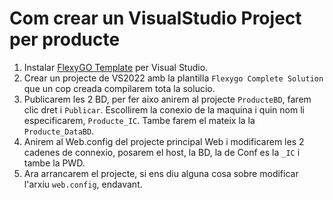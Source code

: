 # Com crear un VisualStudio Project per producte

1. Instalar [FlexyGO Template][FlexyGO_Template_VS2022] per Visual Studio.
2. Crear un projecte de VS2022 amb la plantilla `Flexygo Complete Solution` que un cop creada compilarem tota la solucio.
3. Publicarem les 2 BD, per fer aixo anirem al projecte `ProducteBD`, farem clic dret i `Publicar`. Escollirem la conexio de la maquina i quin nom li especificarem, `Producte_IC`. Tambe farem el mateix la la `Producte_DataBD`.
4. Anirem al Web.config del projecte principal Web i modificarem les 2 cadenes de connexio, posarem el host, la BD, la de Conf es la `_IC` i tambe la PWD.
5. Ara arrancarem el projecte, si ens diu alguna cosa sobre modificar l'arxiu `web.config`, endavant.

[FlexyGO_Template_VS2022]: https://marketplace.visualstudio.com/items?itemName=Flexygo.FlexygoTemplate
